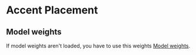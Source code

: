 # Accent Placement

## Model weights
If model weights aren't loaded, you have to use this weights [Model weights](https://drive.google.com/file/d/16pSxUBfie3OpxiILLpmqBHv-za3LOR7e/view?usp=sharing).
